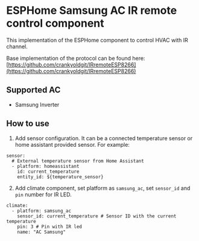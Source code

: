 # ESPHome Samsung AC IR remote control component

This implementation of the ESPHome component to control HVAC with IR channel.

Base implementation of the protocol can be found here: [https://github.com/crankyoldgit/IRremoteESP8266](https://github.com/crankyoldgit/IRremoteESP8266)

## Supported AC

* Samsung Inverter

## How to use

1. Add sensor configuration. It can be a connected temperature sensor or home assistant provided sensor. For example:

```
sensor:
  # External temperature sensor from Home Assistant 
  - platform: homeassistant
    id: current_temperature
    entity_id: ${temperature_sensor}
```

2. Add climate component, set platform as `samsung_ac`, set `sensor_id` and `pin` number for IR LED. 

```
climate:
  - platform: samsung_ac
    sensor_id: current_temperature # Sensor ID with the current temperature
    pin: 3 # Pin with IR led
    name: "AC Samsung"
```